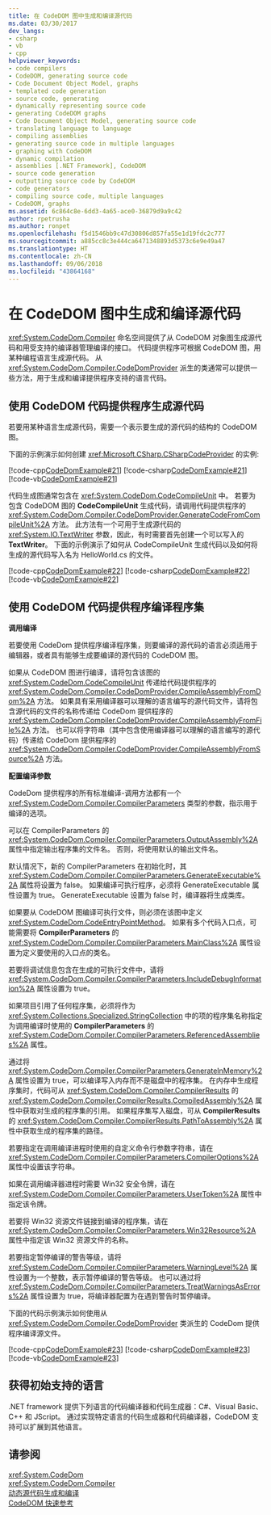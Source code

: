 ```yaml
---
title: 在 CodeDOM 图中生成和编译源代码
ms.date: 03/30/2017
dev_langs:
- csharp
- vb
- cpp
helpviewer_keywords:
- code compilers
- CodeDOM, generating source code
- Code Document Object Model, graphs
- templated code generation
- source code, generating
- dynamically representing source code
- generating CodeDOM graphs
- Code Document Object Model, generating source code
- translating language to language
- compiling assemblies
- generating source code in multiple languages
- graphing with CodeDOM
- dynamic compilation
- assemblies [.NET Framework], CodeDOM
- source code generation
- outputting source code by CodeDOM
- code generators
- compiling source code, multiple languages
- CodeDOM, graphs
ms.assetid: 6c864c8e-6dd3-4a65-ace0-36879d9a9c42
author: rpetrusha
ms.author: ronpet
ms.openlocfilehash: f5d1546bb9c47d30806d857fa55e1d19fdc2c777
ms.sourcegitcommit: a885cc8c3e444ca6471348893d5373c6e9e49a47
ms.translationtype: HT
ms.contentlocale: zh-CN
ms.lasthandoff: 09/06/2018
ms.locfileid: "43864168"
---
```

# <a name="generating-and-compiling-source-code-from-a-codedom-graph"></a>在 CodeDOM 图中生成和编译源代码
<xref:System.CodeDom.Compiler> 命名空间提供了从 CodeDOM 对象图生成源代码和用受支持的编译器管理编译的接口。 代码提供程序可根据 CodeDOM 图，用某种编程语言生成源代码。 从 <xref:System.CodeDom.Compiler.CodeDomProvider> 派生的类通常可以提供一些方法，用于生成和编译提供程序支持的语言代码。  
  
## <a name="using-a-codedom-code-provider-to-generate-source-code"></a>使用 CodeDOM 代码提供程序生成源代码  
 若要用某种语言生成源代码，需要一个表示要生成的源代码的结构的 CodeDOM 图。  
  
 下面的示例演示如何创建 <xref:Microsoft.CSharp.CSharpCodeProvider> 的实例:  
  
 [!code-cpp[CodeDomExample#21](../../../samples/snippets/cpp/VS_Snippets_CLR/CodeDomExample/CPP/source3.cpp#21)]
 [!code-csharp[CodeDomExample#21](../../../samples/snippets/csharp/VS_Snippets_CLR/CodeDomExample/CS/source3.cs#21)]
 [!code-vb[CodeDomExample#21](../../../samples/snippets/visualbasic/VS_Snippets_CLR/CodeDomExample/VB/source3.vb#21)]  
  
 代码生成图通常包含在 <xref:System.CodeDom.CodeCompileUnit> 中。 若要为包含 CodeDOM 图的 **CodeCompileUnit** 生成代码，请调用代码提供程序的 <xref:System.CodeDom.Compiler.CodeDomProvider.GenerateCodeFromCompileUnit%2A> 方法。 此方法有一个可用于生成源代码的 <xref:System.IO.TextWriter> 参数，因此，有时需要首先创建一个可以写入的 **TextWriter**。 下面的示例演示了如何从 CodeCompileUnit 生成代码以及如何将生成的源代码写入名为 HelloWorld.cs 的文件。  
  
 [!code-cpp[CodeDomExample#22](../../../samples/snippets/cpp/VS_Snippets_CLR/CodeDomExample/CPP/source3.cpp#22)]
 [!code-csharp[CodeDomExample#22](../../../samples/snippets/csharp/VS_Snippets_CLR/CodeDomExample/CS/source3.cs#22)]
 [!code-vb[CodeDomExample#22](../../../samples/snippets/visualbasic/VS_Snippets_CLR/CodeDomExample/VB/source3.vb#22)]  
  
## <a name="using-a-codedom-code-provider-to-compile-assemblies"></a>使用 CodeDOM 代码提供程序编译程序集  
 **调用编译**  
  
 若要使用 CodeDom 提供程序编译程序集，则要编译的源代码的语言必须适用于编辑器，或者具有能够生成要编译的源代码的 CodeDOM 图。  
  
 如果从 CodeDOM 图进行编译，请将包含该图的 <xref:System.CodeDom.CodeCompileUnit> 传递给代码提供程序的 <xref:System.CodeDom.Compiler.CodeDomProvider.CompileAssemblyFromDom%2A> 方法。 如果具有采用编译器可以理解的语言编写的源代码文件，请将包含源代码的文件的名称传递给 CodeDom 提供程序的 <xref:System.CodeDom.Compiler.CodeDomProvider.CompileAssemblyFromFile%2A> 方法。 也可以将字符串（其中包含使用编译器可以理解的语言编写的源代码）传递给 CodeDom 提供程序的 <xref:System.CodeDom.Compiler.CodeDomProvider.CompileAssemblyFromSource%2A> 方法。  
  
 **配置编译参数**  
  
 CodeDom 提供程序的所有标准编译-调用方法都有一个 <xref:System.CodeDom.Compiler.CompilerParameters> 类型的参数，指示用于编译的选项。  
  
 可以在 CompilerParameters 的 <xref:System.CodeDom.Compiler.CompilerParameters.OutputAssembly%2A> 属性中指定输出程序集的文件名。 否则，将使用默认的输出文件名。  
  
 默认情况下，新的 CompilerParameters 在初始化时，其 <xref:System.CodeDom.Compiler.CompilerParameters.GenerateExecutable%2A> 属性将设置为 false。 如果编译可执行程序，必须将 GenerateExecutable 属性设置为 true。 GenerateExecutable 设置为 false 时，编译器将生成类库。  
  
 如果要从 CodeDOM 图编译可执行文件，则必须在该图中定义 <xref:System.CodeDom.CodeEntryPointMethod>。 如果有多个代码入口点，可能需要将 **CompilerParameters** 的 <xref:System.CodeDom.Compiler.CompilerParameters.MainClass%2A> 属性设置为定义要使用的入口点的类名。  
  
 若要将调试信息包含在生成的可执行文件中，请将 <xref:System.CodeDom.Compiler.CompilerParameters.IncludeDebugInformation%2A> 属性设置为 true。  
  
 如果项目引用了任何程序集，必须将作为 <xref:System.Collections.Specialized.StringCollection> 中的项的程序集名称指定为调用编译时使用的 **CompilerParameters** 的 <xref:System.CodeDom.Compiler.CompilerParameters.ReferencedAssemblies%2A> 属性。  
  
 通过将 <xref:System.CodeDom.Compiler.CompilerParameters.GenerateInMemory%2A> 属性设置为 true，可以编译写入内存而不是磁盘中的程序集。 在内存中生成程序集时，代码可从 <xref:System.CodeDom.Compiler.CompilerResults> 的 <xref:System.CodeDom.Compiler.CompilerResults.CompiledAssembly%2A> 属性中获取对生成的程序集的引用。 如果程序集写入磁盘，可从 **CompilerResults** 的 <xref:System.CodeDom.Compiler.CompilerResults.PathToAssembly%2A> 属性中获取生成的程序集的路径。  
  
 若要指定在调用编译进程时使用的自定义命令行参数字符串，请在 <xref:System.CodeDom.Compiler.CompilerParameters.CompilerOptions%2A> 属性中设置该字符串。  
  
 如果在调用编译器进程时需要 Win32 安全令牌，请在 <xref:System.CodeDom.Compiler.CompilerParameters.UserToken%2A> 属性中指定该令牌。  
  
 若要将 Win32 资源文件链接到编译的程序集，请在 <xref:System.CodeDom.Compiler.CompilerParameters.Win32Resource%2A> 属性中指定该 Win32 资源文件的名称。  
  
 若要指定暂停编译的警告等级，请将 <xref:System.CodeDom.Compiler.CompilerParameters.WarningLevel%2A> 属性设置为一个整数，表示暂停编译的警告等级。 也可以通过将 <xref:System.CodeDom.Compiler.CompilerParameters.TreatWarningsAsErrors%2A> 属性设置为 true，将编译器配置为在遇到警告时暂停编译。  
  
 下面的代码示例演示如何使用从 <xref:System.CodeDom.Compiler.CodeDomProvider> 类派生的 CodeDom 提供程序编译源文件。  
  
 [!code-cpp[CodeDomExample#23](../../../samples/snippets/cpp/VS_Snippets_CLR/CodeDomExample/CPP/source3.cpp#23)]
 [!code-csharp[CodeDomExample#23](../../../samples/snippets/csharp/VS_Snippets_CLR/CodeDomExample/CS/source3.cs#23)]
 [!code-vb[CodeDomExample#23](../../../samples/snippets/visualbasic/VS_Snippets_CLR/CodeDomExample/VB/source3.vb#23)]  
  
## <a name="languages-with-initial-support"></a>获得初始支持的语言  
 .NET framework 提供下列语言的代码编译器和代码生成器：C#、Visual Basic、C++ 和 JScript。 通过实现特定语言的代码生成器和代码编译器，CodeDOM 支持可以扩展到其他语言。  
  
## <a name="see-also"></a>请参阅  
 <xref:System.CodeDom>  
 <xref:System.CodeDom.Compiler>  
 [动态源代码生成和编译](../../../docs/framework/reflection-and-codedom/dynamic-source-code-generation-and-compilation.md)  
 [CodeDOM 快速参考](https://msdn.microsoft.com/library/c77b8bfd-0a32-4e36-b59a-4f687f32c524)
